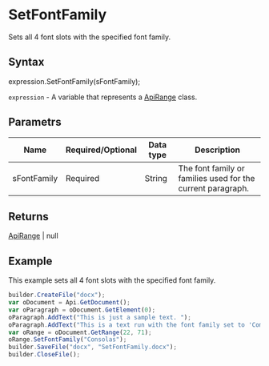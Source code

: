 # SetFontFamily

Sets all 4 font slots with the specified font family.

## Syntax

expression.SetFontFamily(sFontFamily);

`expression` - A variable that represents a [ApiRange](../ApiRange.md) class.

## Parametrs

| **Name** | **Required/Optional** | **Data type** | **Description** |
| ------------- | ------------- | ------------- | ------------- |
| sFontFamily | Required | String | The font family or families used for the current paragraph. |

## Returns

[ApiRange](../ApiRange.md) &#124; null

## Example

This example sets all 4 font slots with the specified font family.

```javascript
builder.CreateFile("docx");
var oDocument = Api.GetDocument();
var oParagraph = oDocument.GetElement(0);
oParagraph.AddText("This is just a sample text. ");
oParagraph.AddText("This is a text run with the font family set to 'Comic Sans MS'.");
var oRange = oDocument.GetRange(22, 71);
oRange.SetFontFamily("Consolas");
builder.SaveFile("docx", "SetFontFamily.docx");
builder.CloseFile();
```